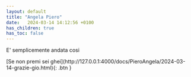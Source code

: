 ```yaml
---
layout: default
title: "Angela Piero"
date:   2024-03-14 14:12:56 +0100
has_children: true
has_toc: false
---
```


E' semplicemente andata cosi
          
          
 <span class="fs-8">
[Se non premi sei ghei](http://127.0.0.1:4000/docs/PieroAngela/2024-03-14-grazie-gio.html){: .btn }
</span>